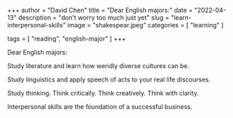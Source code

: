 +++
author = "David Chen"
title = "Dear English majors:"
date = "2022-04-13"
description = "don't worry too much just yet"
slug = "learn-interpersonal-skills"
image = "shakespear.jpeg"
categories = [
    "learning"
]

tags = [
    "reading",
    "english-major"
]
+++

Dear English majors:

Study literature and learn how weridly diverse cultures can be.

Study linguistics and apply speech of acts to your real life discourses.

Study thinking.
Think critically. Think creatively. Think with clarity.

Interpersonal skills are the foundation of a successful business.